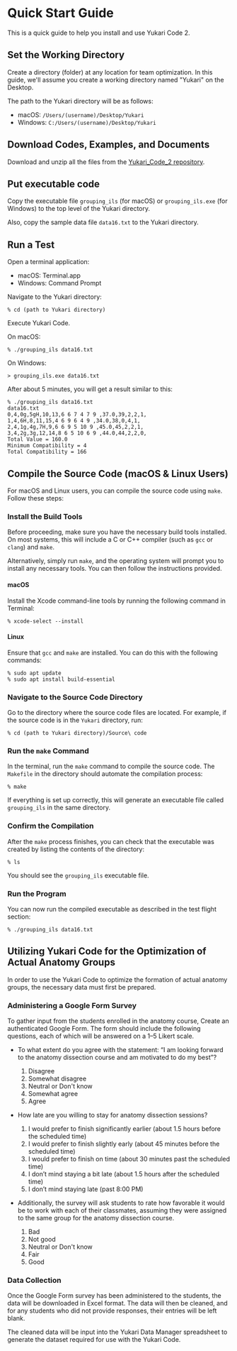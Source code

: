 # Quick Start Guide
This is a quick guide to help you install and use Yukari Code 2.

## Set the Working Directory

Create a directory (folder) at any location for team optimization. In this guide, we'll assume you create a working directory named "Yukari" on the Desktop.

The path to the Yukari directory will be as follows:

- macOS: `/Users/(username)/Desktop/Yukari`
- Windows: `C:/Users/(username)/Desktop/Yukari`

## Download Codes, Examples, and Documents

Download and unzip all the files from the [Yukari_Code_2 repository](https://github.com/tohru-murakami/Yukari_Code_2).

## Put executable code

Copy the executable file `grouping_ils` (for macOS) or `grouping_ils.exe` (for Windows) to the top level of the Yukari directory.

Also, copy the sample data file `data16.txt` to the Yukari directory.

## Run a Test

Open a terminal application:

- macOS: Terminal.app
- Windows: Command Prompt

Navigate to the Yukari directory:

```
% cd (path to Yukari directory)
```

Execute Yukari Code.

On macOS:

```
% ./grouping_ils data16.txt
```

On Windows:

```
> grouping_ils.exe data16.txt
```

After about 5 minutes, you will get a result similar to this:

```
% ./grouping_ils data16.txt 
data16.txt
0,4,0g,5gH,10,13,6 6 7 4 7 9 ,37.0,39,2,2,1,
1,4,6H,8,11,15,4 6 9 6 4 9 ,34.0,38,0,4,1,
2,4,1g,4g,7H,9,6 6 9 5 10 9 ,45.0,45,2,2,1,
3,4,2g,3g,12,14,8 6 5 10 6 9 ,44.0,44,2,2,0,
Total Value = 160.0
Minimum Compatibility = 4
Total Compatibility = 166
```

## Compile the Source Code (macOS & Linux Users)

For macOS and Linux users, you can compile the source code using `make`. Follow these steps:

### Install the Build Tools

Before proceeding, make sure you have the necessary build tools installed. On most systems, this will include a C or C++ compiler (such as `gcc` or `clang`) and `make`.

Alternatively, simply run `make`, and the operating system will prompt you to install any necessary tools. You can then follow the instructions provided.

#### macOS

  Install the Xcode command-line tools by running the following command in Terminal:

  ```
  % xcode-select --install
  ```

#### Linux

Ensure that `gcc` and `make` are installed. You can do this with the following commands:

  ```
  % sudo apt update
  % sudo apt install build-essential
  ```

### Navigate to the Source Code Directory

Go to the directory where the source code files are located. For example, if the source code is in the `Yukari` directory, run:

```
% cd (path to Yukari directory)/Source\ code
```

### Run the `make` Command

In the terminal, run the `make` command to compile the source code. The `Makefile` in the directory should automate the compilation process:

```
% make
```

If everything is set up correctly, this will generate an executable file called `grouping_ils` in the same directory.

### Confirm the Compilation

After the `make` process finishes, you can check that the executable was created by listing the contents of the directory:

```
% ls
```

You should see the `grouping_ils` executable file.

### Run the Program

You can now run the compiled executable as described in the test flight section:

```
% ./grouping_ils data16.txt
```

## Utilizing Yukari Code for the Optimization of Actual Anatomy Groups

In order to use the Yukari Code to optimize the formation of actual anatomy groups, the necessary data must first be prepared.

### Administering a Google Form Survey

To gather input from the students enrolled in the anatomy course, Create an authenticated Google Form. The form should include the following questions, each of which will be answered on a 1–5 Likert scale.

- To what extent do you agree with the statement: “I am looking forward to the anatomy dissection course and am motivated to do my best”?

   1. Disagree
   2. Somewhat disagree
   3. Neutral or Don't know
   4. Somewhat agree
   5. Agree 

- How late are you willing to stay for anatomy dissection sessions?

  1. I would prefer to finish significantly earlier (about 1.5 hours before the scheduled time)
  2. I would prefer to finish slightly early (about 45 minutes before the scheduled time)
  3. I would prefer to finish on time (about 30 minutes past the scheduled time)
  4. I don’t mind staying a bit late (about 1.5 hours after the scheduled time)
  5. I don’t mind staying late (past 8:00 PM)

- Additionally, the survey will ask students to rate how favorable it would be to work with each of their classmates, assuming they were assigned to the same group for the anatomy dissection course.

  1. Bad
  2. Not good
  3. Neutral or Don't know
  4. Fair
  5. Good

### Data Collection

Once the Google Form survey has been administered to the students, the data will be downloaded in Excel format. The data will then be cleaned, and for any students who did not provide responses, their entries will be left blank.

The cleaned data will be input into the Yukari Data Manager spreadsheet to generate the dataset required for use with the Yukari Code.
